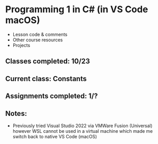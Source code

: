 # Programming 1 in C# (in VS Code macOS)

-   Lesson code & comments
-   Other course resources
-   Projects

## Classes completed: 10/23

## Current class: Constants

## Assignments completed: 1/?

## Notes:

-   Previously tried Visual Studio 2022 via VMWare Fusion (Universal) however WSL cannot be used in a virtual machine which made me switch back to native VS Code (macOS)

